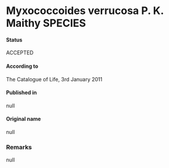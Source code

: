 Myxococcoides verrucosa P. K. Maithy SPECIES
=======

#### Status
ACCEPTED

#### According to
The Catalogue of Life, 3rd January 2011

#### Published in
null

#### Original name
null

### Remarks
null